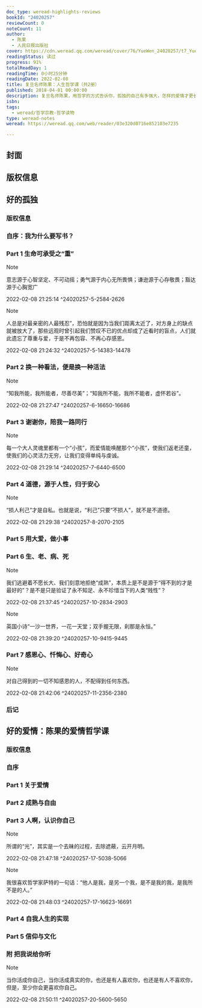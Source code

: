 ```yaml
---
doc_type: weread-highlights-reviews
bookId: "24020257"
reviewCount: 0
noteCount: 11
author:
  - 陈果
  - 人民日报出版社
cover: https://cdn.weread.qq.com/weread/cover/76/YueWen_24020257/t7_YueWen_24020257.jpg
readingStatus: 读过
progress: 91%
totalReadDay: 1
readingTime: 0小时25分钟
readingDate: 2022-02-08
title: 复旦名师陈果：人生哲学课（共2册）
published: 2018-04-01 00:00:00
description: 复旦名师陈果，用哲学的方式告诉你，孤独的自己有多强大，怎样的爱情才更长久！陈果博士，多年来因课堂视频而红遍网络，她的课堂付费音频课程播放量破1200万。《新京报》《南方日报》《三联生活周刊》《中国青年报》、凤凰卫视等媒体平台疯转课堂视频。孤独藏有巨大的精神力量，找到它你就可以脱胎换骨。长久的爱情，就是一次又一次地爱上同一个人。
isbn: 
tags:
  - weread/哲学宗教-哲学读物
type: weread-notes
weread: https://weread.qq.com/web/reader/03e320d0716e852103e7235

---
```



## 封面

## 版权信息

## 好的孤独

### 版权信息

### 自序：我为什么要写书？

### Part 1 生命可承受之“重”

> [!NOTE] 
> 意志源于心智坚定、不可动摇；勇气源于内心无所畏惧；谦逊源于心存敬畏；豁达源于心胸宽广
> 
> 2022-02-08 21:25:14 ^24020257-5-2584-2626

> [!NOTE] 
> 人总是对最亲密的人最残忍”，恐怕就是因为当我们距离太近了，对方身上的缺点就被放大了，那些远观时曾引起我们赞叹不已的优点却成了近看时的盲点，人们就此遗忘了尊重与爱，于是不再包容、不再心存感恩。
> 
> 2022-02-08 21:24:32 ^24020257-5-14383-14478

### Part 2 换一种看法，便是换一种活法

> [!NOTE] 
> “知我所能，我所能者，尽善尽美”；“知我所不能，我所不能者，虚怀若谷”。
> 
> 2022-02-08 21:27:47 ^24020257-6-16650-16686

### Part 3 谢谢你，陪我一路同行

> [!NOTE] 
> 每一个大人灵魂里都有一个“小孩”，而爱情能唤醒那个“小孩”，使我们返老还童，使我们的心灵活力无穷，让我们变得单纯与虔诚。
> 
> 2022-02-08 21:29:14 ^24020257-7-6440-6500

### Part 4 道德，源于人性，归于安心

> [!NOTE] 
> “损人利己”才是自私。也就是说，“利己”只要“不损人”，就不是不道德。
> 
> 2022-02-08 21:29:38 ^24020257-8-2070-2105

### Part 5 用大爱，做小事

### Part 6 生、老、病、死

> [!NOTE] 
> 我们逃避着不愿长大、我们刻意地拒绝“成熟”，本质上是不是源于“得不到的才是最好的”？是不是只是验证了永不知足、永不珍惜当下的人类“贱性”？
> 
> 2022-02-08 21:37:45 ^24020257-10-2834-2903

> [!NOTE] 
> 英国小诗“一沙一世界，一花一天堂；双手握无限，刹那是永恒。”
> 
> 2022-02-08 21:39:20 ^24020257-10-9415-9445

### Part 7 感恩心、忏悔心、好奇心

> [!NOTE] 
> 对自己得到的一切不知感恩的人，不配得到任何东西。
> 
> 2022-02-08 21:42:06 ^24020257-11-2356-2380

### 后记

## 好的爱情：陈果的爱情哲学课

### 版权信息

### 自序

### Part 1 关于爱情

### Part 2 成熟与自由

### Part 3 人啊，认识你自己

> [!NOTE] 
> 所谓的“光”，其实是一个去昧的过程，去除遮蔽，云开月明。
> 
> 2022-02-08 21:47:18 ^24020257-17-5038-5066

> [!NOTE] 
> 我很喜欢哲学家萨特的一句话：“他人是我，是另一个我，是不是我的我，是我所不是的人。”
> 
> 2022-02-08 21:48:03 ^24020257-17-16623-16691

### Part 4 自我人生的实现

### Part 5 信仰与文化

### 附 把我说给你听

> [!NOTE] 
> 当你活成你自己，当你活成真实的你，也还是有人喜欢你，也还是有人不喜欢你，但是，至少你会更喜欢你自己。
> 
> 2022-02-08 21:50:11 ^24020257-20-5600-5650


